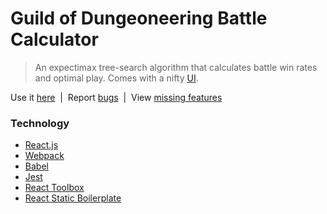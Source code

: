 # Guild of Dungeoneering Battle Calculator

> An expectimax tree-search algorithm that calculates battle win rates and optimal play.
Comes with a nifty [UI](http://noahsug.github.io/guild-of-dungeoneering-solver).

Use it [here](http://noahsug.github.io/guild-of-dungeoneering-solver) &nbsp;|&nbsp;
Report [bugs](https://github.com/noahsug/guild-of-dungeoneering-solver/issues) &nbsp;|&nbsp;
View [missing features](https://github.com/noahsug/guild-of-dungeoneering-solver/wiki)

### Technology
* [React.js](http://facebook.github.io/react/)
* [Webpack](http://webpack.github.io/)
* [Babel](https://babeljs.io/)
* [Jest](https://facebook.github.io/jest/)
* [React Toolbox](http://react-toolbox.com/)
* [React Static Boilerplate](https://github.com/koistya/react-static-boilerplate)
